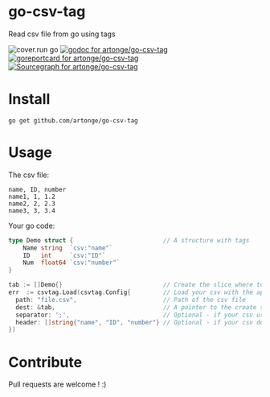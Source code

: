 # go-csv-tag
Read csv file from go using tags

![cover.run go](https://cover.run/go/github.com/artonge/go-csv-tag.svg)
[![godoc for artonge/go-csv-tag](https://godoc.org/github.com/nathany/looper?status.svg)](http://godoc.org/github.com/artonge/go-csv-tag)
[![goreportcard for artonge/go-csv-tag](https://goreportcard.com/badge/github.com/artonge/go-csv-tag)](https://goreportcard.com/report/artonge/go-csv-tag)
[![Sourcegraph for artonge/go-csv-tag](https://sourcegraph.com/github.com/artonge/go-csv-tag/-/badge.svg)](https://sourcegraph.com/github.com/artonge/go-csv-tag?badge)


# Install
`go get github.com/artonge/go-csv-tag`

# Usage
The csv file:
```csv
name, ID, number
name1, 1, 1.2
name2, 2, 2.3
name3, 3, 3.4
```
Your go code:
```go
type Demo struct {                         // A structure with tags
	Name string  `csv:"name"`
	ID   int     `csv:"ID"`
	Num  float64 `csv:"number"`
}

tab := []Demo{}                            // Create the slice where to put the file content
err  := csvtag.Load(csvtag.Config{         // Load your csv with the appropriate configuration
  path: "file.csv",                        // Path of the csv file
  dest: &tab,                              // A pointer to the create slice
  separator: ';',                          // Optional - if your csv use something else than ',' to separate values
  header: []string{"name", "ID", "number"} // Optional - if your csv does not contains a header
})
```

# Contribute
Pull requests are welcome ! :)
